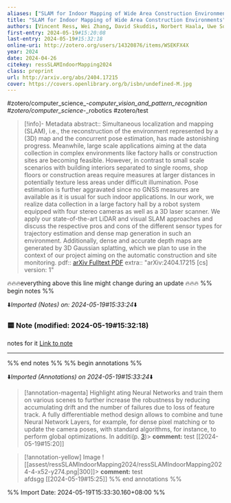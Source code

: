 ```yaml
---
aliases: ["SLAM for Indoor Mapping of Wide Area Construction Environments", "Vincent Ress, Wei Zhang, David Skuddis, Norbert Haala, Uwe Soergel (2024) SLAM for Indoor Mapping of Wide Area Construction Environments"]
title: "SLAM for Indoor Mapping of Wide Area Construction Environments"
authors: [Vincent Ress, Wei Zhang, David Skuddis, Norbert Haala, Uwe Soergel]
first-entry: 2024-05-19#15:20:08
last-entry: 2024-05-19#15:32:18
online-uri: http://zotero.org/users/14320876/items/WSEKFX4X
year: 2024
date: 2024-04-26
citekey: ressSLAMIndoorMapping2024
class: preprint
url: http://arxiv.org/abs/2404.17215
cover: https://covers.openlibrary.org/b/isbn/undefined-M.jpg
---
```



#zotero/computer_science_-_computer_vision_and_pattern_recognition #zotero/computer_science_-_robotics  #zotero/test  

> [!info]- Metadata
> abstract:: Simultaneous localization and mapping (SLAM), i.e., the reconstruction of the environment represented by a (3D) map and the concurrent pose estimation, has made astonishing progress. Meanwhile, large scale applications aiming at the data collection in complex environments like factory halls or construction sites are becoming feasible. However, in contrast to small scale scenarios with building interiors separated to single rooms, shop floors or construction areas require measures at larger distances in potentially texture less areas under difficult illumination. Pose estimation is further aggravated since no GNSS measures are available as it is usual for such indoor applications. In our work, we realize data collection in a large factory hall by a robot system equipped with four stereo cameras as well as a 3D laser scanner. We apply our state-of-the-art LiDAR and visual SLAM approaches and discuss the respective pros and cons of the different sensor types for trajectory estimation and dense map generation in such an environment. Additionally, dense and accurate depth maps are generated by 3D Gaussian splatting, which we plan to use in the context of our project aiming on the automatic construction and site monitoring.
> pdf:: [arXiv Fulltext PDF](zotero://select/library/items/B82RPBHT)
> extra:: "arXiv:2404.17215 [cs]
version: 1"


🔥🔥🔥everything above this line might change during an update 🔥🔥🔥
%% begin notes %%

⬇️*Imported (Notes) on: 2024-05-19#15:33:24*⬇️

### 🟨 Note (modified: 2024-05-19#15:32:18)
notes for it
[Link to note](zotero://select/library/items/RLR95LD4)


---

%% end notes %% 
%% begin annotations %%
 
 
⬇️*Imported (Annotations) on 2024-05-19#15:33:24*⬇️



> [!annotation-magenta] Highlight
>ating Neural Networks and train them on various scenes to further increase the robustness by reducing accumulating drift and the number of failures due to loss of feature track. A fully differentiable method design allows to combine and tune Neural Network Layers, for example, for dense pixel matching or to update the camera poses, with standard algorithms, for instance, to perform global optimizations. In additi(p. [3](zotero://open-pdf/library/items/B82RPBHT?page=3&annotation=PKXEAPDF))>
> **comment:**
> test
> [[2024-05-19#15:20]]



> [!annotation-yellow] Image
> ![[assest/ressSLAMIndoorMapping2024/ressSLAMIndoorMapping2024-4-x52-y274.png|300]]>
> **comment:**
> test<br />
afdsgg
> [[2024-05-19#15:25]]
%% end annotations %%

%% Import Date: 2024-05-19T15:33:30.160+08:00 %%
